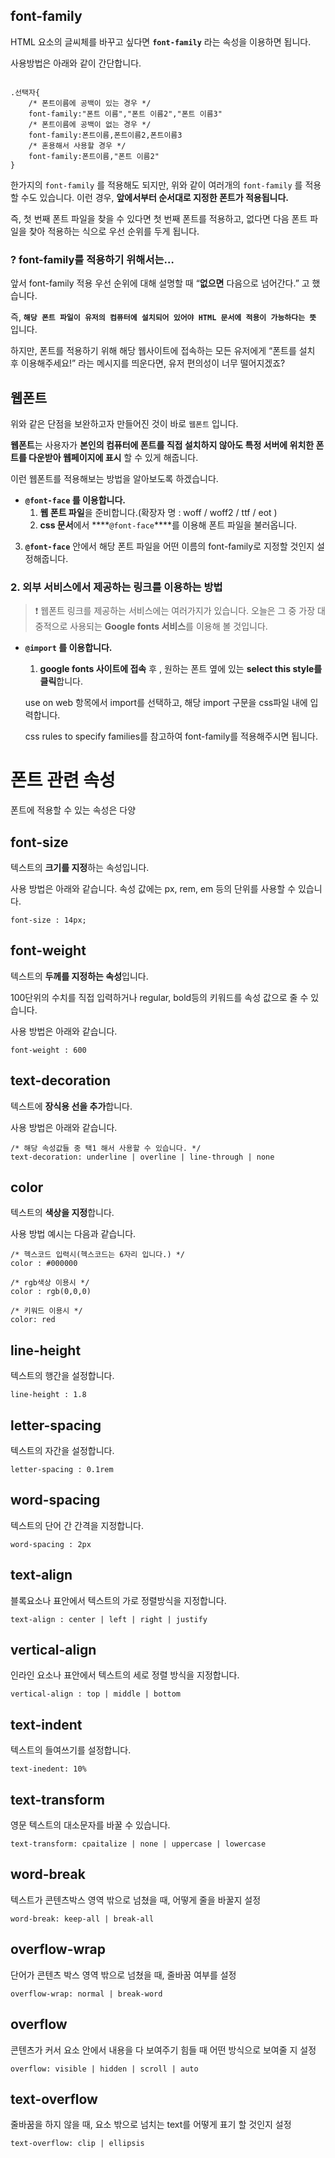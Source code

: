 ## font-family

HTML 요소의 글씨체를 바꾸고 싶다면 **`font-family`** 라는 속성을 이용하면 됩니다.

사용방법은 아래와 같이 간단합니다.
```

.선택자{
	/* 폰트이름에 공백이 있는 경우 */
	font-family:"폰트 이름","폰트 이름2","폰트 이름3"
	/* 폰트이름에 공백이 없는 경우 */
	font-family:폰트이름,폰트이름2,폰트이름3
	/* 혼용해서 사용할 경우 */
	font-family:폰트이름,"폰트 이름2"
}
```
한가지의 `font-family` 를 적용해도 되지만, 위와 같이 여러개의 `font-family` 를 적용할 수도 있습니다.
이런 경우, **앞에서부터 순서대로 지정한 폰트가 적용됩니다.**

즉, 첫 번째 폰트 파일을 찾을 수 있다면 첫 번째 폰트를 적용하고, 없다면 다음 폰트 파일을 찾아 적용하는 식으로 우선 순위를 두게 됩니다.

### ? font-family를 적용하기 위해서는…

앞서 font-family 적용 우선 순위에 대해 설명할 때 “**없으면** 다음으로 넘어간다.” 고 했습니다.

즉, **`해당 폰트 파일이 유저의 컴퓨터에 설치되어 있어야 HTML 문서에 적용이 가능하다는 뜻`** 입니다.

하지만, 폰트를 적용하기 위해 해당 웹사이트에 접속하는 모든 유저에게 “폰트를 설치 후 이용해주세요!” 라는 메시지를 띄운다면, 유저 편의성이 너무 떨어지겠죠?

## 웹폰트

위와 같은 단점을 보완하고자 만들어진 것이 바로 `웹폰트` 입니다.

**웹폰트**는 사용자가 **본인의 컴퓨터에 폰트를 직접 설치하지 않아도 특정 서버에 위치한 폰트를 다운받아 웹페이지에 표시** 할 수 있게 해줍니다.

이런 웹폰트를 적용해보는 방법을 알아보도록 하겠습니다.
- **`@font-face` 를 이용합니다.**
    1. **웹 폰트 파일**을 준비합니다.(확장자 명 : woff / woff2 / ttf / eot )
    2. **css 문서**에서 ****`@font-face`****를 이용해 폰트 파일을 불러옵니다.
3. **`@font-face`** 안에서 해당 폰트 파일을 어떤 이름의 font-family로 지정할 것인지 설정해줍니다.

### 2. **외부 서비스에서 제공하는 링크를 이용하는 방법**

> ❗️ 웹폰트 링크를 제공하는 서비스에는 여러가지가 있습니다.
오늘은 그 중 가장 대중적으로 사용되는 **Google fonts 서비스**를 이용해 볼 것입니다.
> 
- **`@import` 를 이용합니다.**
    1. **google fonts 사이트에 접속** 후 , 원하는 폰트 옆에 있는 **select this style를 클릭**합니다.

    use on web 항목에서 import를 선택하고, 해당 import 구문을 css파일 내에 입력합니다.

    css rules to specify families를 참고하여 font-family를 적용해주시면 됩니다.
    
# 폰트 관련 속성
폰트에 적용할 수 있는 속성은 다양

## font-size

텍스트의 **크기를 지정**하는 속성입니다.

사용 방법은 아래와 같습니다. 속성 값에는 px, rem, em 등의 단위를 사용할 수 있습니다.
```
font-size : 14px;
```
## font-weight

텍스트의 **두께를 지정하는 속성**입니다.

100단위의 수치를 직접 입력하거나 regular, bold등의 키워드를 속성 값으로 줄 수 있습니다.

사용 방법은 아래와 같습니다.
```
font-weight : 600
```
## text-decoration

텍스트에 **장식용 선을 추가**합니다.

사용 방법은 아래와 같습니다.
```
/* 해당 속성값들 중 택1 해서 사용할 수 있습니다. */
text-decoration: underline | overline | line-through | none
```

## color

텍스트의 **색상을 지정**합니다.

사용 방법 예시는 다음과 같습니다.
```
/* 헥스코드 입력시(헥스코드는 6자리 입니다.) */
color : #000000

/* rgb색상 이용시 */
color : rgb(0,0,0)

/* 키워드 이용시 */
color: red
```

## line-height

텍스트의 행간을 설정합니다.
```
line-height : 1.8
```

## letter-spacing
텍스트의 자간을 설정합니다.
```
letter-spacing : 0.1rem
```

## word-spacing
텍스트의 단어 간 간격을 지정합니다.
```
word-spacing : 2px
```
## text-align
블록요소나 표안에서 텍스트의 가로 정렬방식을 지정합니다.
```
text-align : center | left | right | justify
```
## vertical-align
인라인 요소나 표안에서 텍스트의 세로 정렬 방식을 지정합니다.
```
vertical-align : top | middle | bottom
```
## text-indent
텍스트의 들여쓰기를 설정합니다.
```
text-inedent: 10%
```
## text-transform
영문 텍스트의 대소문자를 바꿀 수 있습니다.
```
text-transform: cpaitalize | none | uppercase | lowercase
```
## word-break
텍스트가 콘텐츠박스 영역 밖으로 넘쳤을 때, 어떻게 줄을 바꿀지 설정
```
word-break: keep-all | break-all
```
## overflow-wrap
단어가 콘텐츠 박스 영역 밖으로 넘쳤을 때, 줄바꿈 여부를 설정
```
overflow-wrap: normal | break-word
```
## overflow
콘텐츠가 커서 요소 안에서 내용을 다 보여주기 힘들 때 어떤 방식으로 보여줄 지 설정
```
overflow: visible | hidden | scroll | auto
```

## text-overflow
줄바꿈을 하지 않을 때, 요소 밖으로 넘치는 text를 어떻게 표기 할 것인지 설정
```
text-overflow: clip | ellipsis
```
